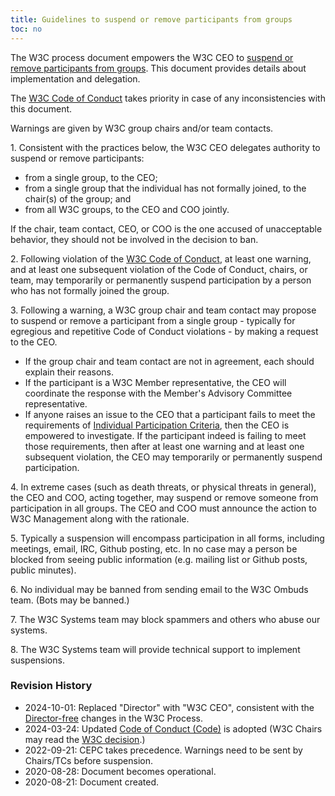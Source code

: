 ```yaml
---
title: Guidelines to suspend or remove participants from groups
toc: no
---
```


The W3C process document empowers the W3C CEO to [suspend or remove participants from groups](/policies/process/#ParticipationCriteria). This document provides details about implementation and delegation.

The [W3C Code of Conduct](/policies/code-of-conduct/) takes priority in case of any inconsistencies with this document.

Warnings are given by W3C group chairs and/or team contacts.

1\. Consistent with the practices below, the W3C CEO delegates authority to suspend or remove participants:

- from a single group, to the CEO;
- from a single group that the individual has not formally joined, to the chair(s) of the group; and
- from all W3C groups, to the CEO and COO jointly.

If the chair, team contact, CEO, or COO is the one accused of unacceptable behavior, they should not be involved in the decision to ban.

2\. Following violation of the [W3C Code of Conduct](/policies/code-of-conduct/), at least one warning, and at least one subsequent violation of the Code of Conduct, chairs, or team, may temporarily or permanently suspend participation by a person who has not formally joined the group.

3\. Following a warning, a W3C group chair and team contact may propose to suspend or remove a participant from a single group - typically for egregious and repetitive Code of Conduct violations - by making a request to the CEO.

- If the group chair and team contact are not in agreement, each should explain their reasons.
- If the participant is a W3C Member representative, the CEO will coordinate the response with the Member's Advisory Committee representative.
- If anyone raises an issue to the CEO that a participant fails to meet the requirements of [Individual Participation Criteria](/policies/process/#ParticipationCriteria), then the CEO is empowered to investigate. If the participant indeed is failing to meet those requirements, then after at least one warning and at least one subsequent violation, the CEO may temporarily or permanently suspend participation.

4\. In extreme cases (such as death threats, or physical threats in general), the CEO and COO, acting together, may suspend or remove someone from participation in all groups. The CEO and COO must announce the action to W3C Management along with the rationale.

5\. Typically a suspension will encompass participation in all forms, including meetings, email, IRC, Github posting, etc. In no case may a person be blocked from seeing public information (e.g. mailing list or Github posts, public minutes).

6\. No individual may be banned from sending email to the W3C Ombuds team. (Bots may be banned.)

7\. The W3C Systems team may block spammers and others who abuse our systems.

8\. The W3C Systems team will provide technical support to implement suspensions.

### Revision History

- 2024-10-01: Replaced "Director" with "W3C CEO", consistent with the [Director-free](https://www.w3.org/2023/Process-20230612/#dirfree-changes) changes in the W3C Process.
- 2024-03-24: Updated [Code of Conduct (Code)](https://www.w3.org/news/2024/w3c-adopts-updated-code-of-conduct-code/) is adopted (W3C Chairs may read the [W3C decision](https://lists.w3.org/Archives/Member/chairs/2024JanMar/0059.html).)
- 2022-09-21: CEPC takes precedence. Warnings need to be sent by Chairs/TCs before suspension.
- 2020-08-28: Document becomes operational.
- 2020-08-21: Document created.